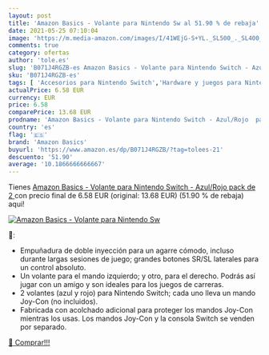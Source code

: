 ```yaml
---
layout: post
title: 'Amazon Basics - Volante para Nintendo Sw al 51.90 % de rebaja'
date: 2021-05-25 07:10:04
image: 'https://m.media-amazon.com/images/I/41WEjG-S+YL._SL500_._SL400_.jpg'
comments: true
category: ofertas
author: 'tole.es'
slug: 'B071J4RGZB-es Amazon Basics - Volante para Nintendo Switch - Azul/Rojo...'
sku: 'B071J4RGZB-es'
tags: [ 'Accesorios para Nintendo Switch','Hardware y juegos para Nintendo Switch','Mandos para Nintendo Switch','Videojuegos','amazon basics','nintendo','switch', ]
actualPrice: 6.58 EUR
currency: EUR
price: 6.58
comparePrice: 13.68 EUR
prodname: 'Amazon Basics - Volante para Nintendo Switch - Azul/Rojo  pack de 2 '
country: 'es'
flag: '🇪🇸'
brand: 'Amazon Basics'
buyurl: 'https://www.amazon.es/dp/B071J4RGZB/?tag=tolees-21'
descuento: '51.90'
average: '10.1866666666667'
---
```


Tienes [Amazon Basics - Volante para Nintendo Switch - Azul/Rojo  pack de 2 ](https://www.amazon.es/dp/B071J4RGZB/?tag=tolees-21) con precio final de  6.58 EUR (original: 13.68 EUR) (51.90 %  de rebaja) aqui!

[![Amazon Basics - Volante para Nintendo Sw](https://m.media-amazon.com/images/I/41WEjG-S+YL._SL500_._SL400_.jpg)](https://www.amazon.es/dp/B071J4RGZB/?tag=tolees-21)

🔎:

- Empuñadura de doble inyección para un agarre cómodo, incluso durante largas sesiones de juego; grandes botones SR/SL laterales para un control absoluto.
- Un volante para el mando izquierdo; y otro, para el derecho. Podrás así jugar con un amigo y son ideales para los juegos de carreras.
- 2 volantes (azul y rojo) para Nintendo Switch; cada uno lleva un mando Joy-Con (no incluidos).
- Fabricada con acolchado adicional para proteger los mandos Joy-Con mientras los usas. Los mandos Joy-Con y la consola Switch se venden por separado.

[🛒 Comprar!!!](https://www.amazon.es/dp/B071J4RGZB/?tag=tolees-21)
